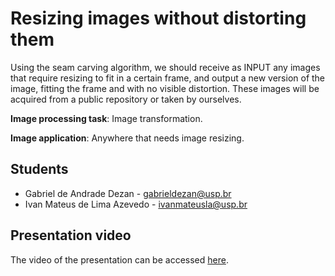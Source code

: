 # Resizing images without distorting them

Using the seam carving algorithm, we should receive as INPUT any images that require resizing to fit in a certain frame, and output a new version of the image, fitting the frame and with no visible distortion. These images will be acquired from a public repository or taken by ourselves.

**Image processing task**: Image transformation.

**Image application**: Anywhere that needs image resizing.

## Students

* Gabriel de Andrade Dezan - gabrieldezan@usp.br
* Ivan Mateus de Lima Azevedo - ivanmateusla@usp.br

## Presentation video
The video of the presentation can be accessed [here](https://drive.google.com/file/d/1gdQrJZfyI-w99mQD5_b_GoJWFcXuMIqE/view?usp=sharing).
